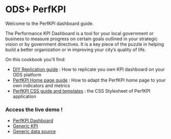 ODS+ PerfKPI
=======

Welcome to the PerfKPI dashboard guide. 

The Performance KPI Dashboard is a tool for your local government or business to measure progress on certain goals outlined in your strategic vision or by government directives. It is a key piece of the puzzle in helping build a better organization or in improving your city’s quality of life.


On this cookbook you'll find:

* [DIY Replication guide](./INSTALL.md) : How to replicate you own KPI dashboard on your ODS platform 
* [PerfKPI Home page guide](./HOME.md) : How to adapt the PerfKPI home page to your own indicators and metrics
* [PerfKPI CSS guide and templates](./CSS_TEMPLATES.md) : the CSS Stylesheet of PerfKPI application


### Access the live demo !

* [PerfKPI Dashboard](https://perfkpi-odsplus.opendatasoft.com/)
* [Generic KPI](https://perfkpi-odsplus.opendatasoft.com/pages/generic/)
* [Generic data source](https://perfkpi-odsplus.opendatasoft.com/explore/dataset/kpi-generic/table/)
